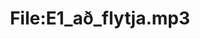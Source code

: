 ---
title: File:E1_að_flytja.mp3
recording of: að flytja
reading speed: slow
speaker: E
license: CC0
---